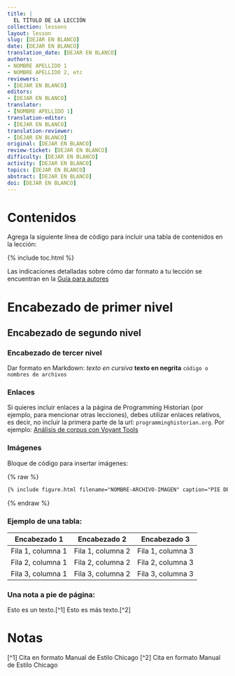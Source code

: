 ```yaml
---
title: |
  EL TÍTULO DE LA LECCIÓN
collection: lessons
layout: lesson
slug: [DEJAR EN BLANCO]
date: [DEJAR EN BLANCO]
translation_date: [DEJAR EN BLANCO]
authors:
- NOMBRE APELLIDO 1
- NOMBRE APELLIDO 2, etc
reviewers:
- [DEJAR EN BLANCO]
editors:
- [DEJAR EN BLANCO]
translator:
- [NOMBRE APELLIDO 1]
translation-editor:
- [DEJAR EN BLANCO]
translation-reviewer:
- [DEJAR EN BLANCO]
original: [DEJAR EN BLANCO]
review-ticket: [DEJAR EN BLANCO]
difficulty: [DEJAR EN BLANCO]
activity: [DEJAR EN BLANCO]
topics: [DEJAR EN BLANCO]
abstract: [DEJAR EN BLANCO]
doi: [DEJAR EN BLANCO]
---
```


# Contenidos

Agrega la siguiente línea de código para incluir una tabla de contenidos en la lección:

{% include toc.html %}

Las indicaciones detalladas sobre cómo dar formato a tu lección se encuentran en la [Guía para autores](/es/guia-para-autores)


# Encabezado de primer nivel
## Encabezado de segundo nivel
### Encabezado de tercer nivel

Dar formato en Markdown:
*texto en cursiva*
**texto en negrita**
`código o nombres de archivos`

### Enlaces
Si quieres incluir enlaces a la página de Programming Historian (por ejemplo, para mencionar otras lecciones), debes utilizar enlaces relativos, es decir, no incluir la primera parte de la url: `programminghistorian.org`. Por ejemplo: [Análisis de corpus con Voyant Tools](/es/lecciones/analisis-voyant-tools)

### Imágenes

Bloque de código para insertar imágenes:

{% raw %}
``` markdown
{% include figure.html filename="NOMBRE-ARCHIVO-IMAGEN" caption="PIE DE FOTO UTILIZANDO \"ESCAPED\" QUOTES" %}
```
{% endraw %}


### Ejemplo de una tabla:

| Encabezado 1 | Encabezado 2 | Encabezado 3 |
| --------- | --------- | --------- |
| Fila 1, columna 1 | Fila 1, columna 2 | Fila 1, columna 3|
| Fila 2, columna 1 | Fila 2, columna 2 | Fila 2, columna 3|
| Fila 3, columna 1 | Fila 3, columna 2 | Fila 3, columna 3|

### Una nota a pie de página:

Esto es un texto.[^1]
Esto es más texto.[^2]

# Notas
[^1] Cita en formato Manual de Estilo Chicago
[^2] Cita en formato Manual de Estilo Chicago
